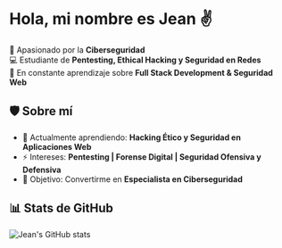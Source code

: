 # Hola, mi nombre es Jean ✌️ 

🔐 Apasionado por la **Ciberseguridad**  
💻 Estudiante de **Pentesting, Ethical Hacking y Seguridad en Redes**  
🚀 En constante aprendizaje sobre **Full Stack Development & Seguridad Web**  


## 🛡️ Sobre mí
- 🌱 Actualmente aprendiendo: **Hacking Ético y Seguridad en Aplicaciones Web**  
- ⚡ Intereses: **Pentesting | Forense Digital | Seguridad Ofensiva y Defensiva**  
- 🎯 Objetivo: Convertirme en **Especialista en Ciberseguridad**


## 📊 Stats de GitHub
![Jean's GitHub stats](https://github-readme-stats.vercel.app/api?username=JEAN-TC&show_icons=true&theme=tokyonight)


